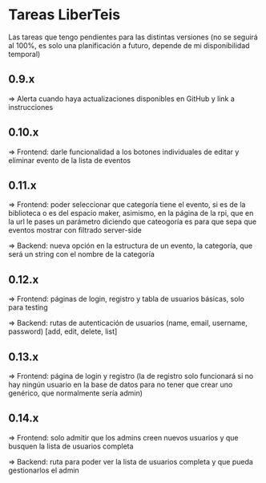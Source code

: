 # Tareas LiberTeis

Las tareas que tengo pendientes para las distintas versiones (no se seguirá al 100%, es solo una planificación a futuro, depende de mi disponibilidad temporal)

## 0.9.x

=> Alerta cuando haya actualizaciones disponibles en GitHub y link a instrucciones

## 0.10.x

=> Frontend: darle funcionalidad a los botones individuales de editar y eliminar evento de la lista de eventos

## 0.11.x

=> Frontend: poder seleccionar que categoría tiene el evento, si es de la biblioteca o es del espacio maker, asimismo, en la página de la rpi, que en la url le pases un parámetro diciendo que cateogoría es para que sepa que eventos mostrar con filtrado server-side

=> Backend: nueva opción en la estructura de un evento, la categoría, que será un string con el nombre de la categoría

## 0.12.x

=> Frontend: páginas de login, registro y tabla de usuarios básicas, solo para testing

=> Backend: rutas de autenticación de usuarios (name, email, username, password) [add, edit, delete, list]

## 0.13.x

=> Frontend: página de login y registro (la de registro solo funcionará si no hay ningún usuario en la base de datos para no tener que crear uno genérico, que normalmente sería admin)

## 0.14.x

=> Frontend: solo admitir que los admins creen nuevos usuarios y que busquen la lista de usuarios completa

=> Backend: ruta para poder ver la lista de usuarios completa y que pueda gestionarlos el admin
